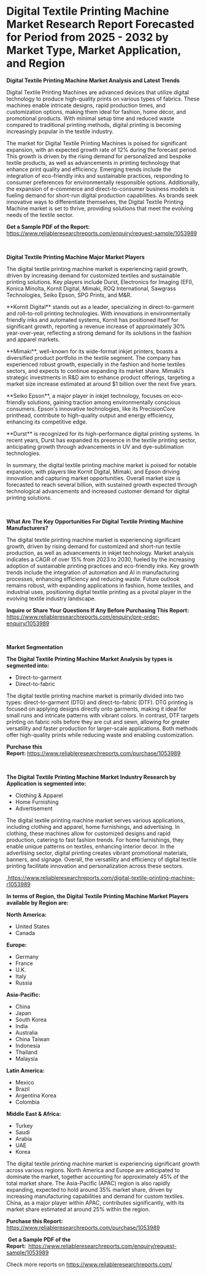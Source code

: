 <p><h1>Digital Textile Printing Machine Market Research Report Forecasted for Period from 2025 -  2032 by Market Type, Market Application, and Region</h1></p><p><strong>Digital Textile Printing Machine Market Analysis and Latest Trends</strong></p>
<p><p>Digital Textile Printing Machines are advanced devices that utilize digital technology to produce high-quality prints on various types of fabrics. These machines enable intricate designs, rapid production times, and customization options, making them ideal for fashion, home décor, and promotional products. With minimal setup time and reduced waste compared to traditional printing methods, digital printing is becoming increasingly popular in the textile industry.</p><p>The market for Digital Textile Printing Machines is poised for significant expansion, with an expected growth rate of 12% during the forecast period. This growth is driven by the rising demand for personalized and bespoke textile products, as well as advancements in printing technology that enhance print quality and efficiency. Emerging trends include the integration of eco-friendly inks and sustainable practices, responding to consumer preferences for environmentally responsible options. Additionally, the expansion of e-commerce and direct-to-consumer business models is fueling demand for short-run digital production capabilities. As brands seek innovative ways to differentiate themselves, the Digital Textile Printing Machine market is set to thrive, providing solutions that meet the evolving needs of the textile sector.</p></p>
<p><strong>Get a Sample PDF of the Report:&nbsp;</strong> <a href="https://www.reliableresearchreports.com/enquiry/request-sample/1053989?utm_campaign=3093&utm_medium=2&utm_source=Github&utm_content=ia&utm_term=08042025&utm_id=digital-textile-printing-machine">https://www.reliableresearchreports.com/enquiry/request-sample/1053989</a></p>
<p>&nbsp;</p>
<p><strong>Digital Textile Printing Machine Major Market Players</strong></p>
<p><p>The digital textile printing machine market is experiencing rapid growth, driven by increasing demand for customized textiles and sustainable printing solutions. Key players include Durst, Electronics for Imaging (EFI), Konica Minolta, Kornit Digital, Mimaki, ROQ International, Sawgrass Technologies, Seiko Epson, SPG Prints, and M&R.</p><p>**Kornit Digital** stands out as a leader, specializing in direct-to-garment and roll-to-roll printing technologies. With innovations in environmentally friendly inks and automated systems, Kornit has positioned itself for significant growth, reporting a revenue increase of approximately 30% year-over-year, reflecting a strong demand for its solutions in the fashion and apparel markets.</p><p>**Mimaki**, well-known for its wide-format inkjet printers, boasts a diversified product portfolio in the textile segment. The company has experienced robust growth, especially in the fashion and home textiles sectors, and expects to continue expanding its market share. Mimaki’s strategic investments in R&D aim to enhance product offerings, targeting a market size increase estimated at around $1 billion over the next five years.</p><p>**Seiko Epson**, a major player in inkjet technology, focuses on eco-friendly solutions, gaining traction among environmentally conscious consumers. Epson's innovative technologies, like its PrecisionCore printhead, contribute to high-quality output and energy efficiency, enhancing its competitive edge.</p><p>**Durst** is recognized for its high-performance digital printing systems. In recent years, Durst has expanded its presence in the textile printing sector, anticipating growth through advancements in UV and dye-sublimation technologies.</p><p>In summary, the digital textile printing machine market is poised for notable expansion, with players like Kornit Digital, Mimaki, and Epson driving innovation and capturing market opportunities. Overall market size is forecasted to reach several billion, with sustained growth expected through technological advancements and increased customer demand for digital printing solutions.</p></p>
<p>&nbsp;</p>
<p><strong>What Are The Key Opportunities For Digital Textile Printing Machine Manufacturers?</strong></p>
<p><p>The digital textile printing machine market is experiencing significant growth, driven by rising demand for customized and short-run textile production, as well as advancements in inkjet technology. Market analysis indicates a CAGR of over 15% from 2023 to 2030, fueled by the increasing adoption of sustainable printing practices and eco-friendly inks. Key growth trends include the integration of automation and AI in manufacturing processes, enhancing efficiency and reducing waste. Future outlook remains robust, with expanding applications in fashion, home textiles, and industrial uses, positioning digital textile printing as a pivotal player in the evolving textile industry landscape.</p></p>
<p><strong>Inquire or Share Your Questions If Any Before Purchasing This Report:</strong> <a href="https://www.reliableresearchreports.com/enquiry/pre-order-enquiry/1053989?utm_campaign=3093&utm_medium=2&utm_source=Github&utm_content=ia&utm_term=08042025&utm_id=digital-textile-printing-machine">https://www.reliableresearchreports.com/enquiry/pre-order-enquiry/1053989</a></p>
<p>&nbsp;</p>
<p><strong>Market Segmentation</strong></p>
<p><strong>The Digital Textile Printing Machine Market Analysis by types is segmented into:</strong></p>
<p><ul><li>Direct-to-garment</li><li>Direct-to-fabric</li></ul></p>
<p><p>The digital textile printing machine market is primarily divided into two types: direct-to-garment (DTG) and direct-to-fabric (DTF). DTG printing is focused on applying designs directly onto garments, making it ideal for small runs and intricate patterns with vibrant colors. In contrast, DTF targets printing on fabric rolls before they are cut and sewn, allowing for greater versatility and faster production for larger-scale applications. Both methods offer high-quality prints while reducing waste and enabling customization.</p></p>
<p><strong>Purchase this Report:&nbsp;</strong><a href="https://www.reliableresearchreports.com/purchase/1053989?utm_campaign=3093&utm_medium=2&utm_source=Github&utm_content=ia&utm_term=08042025&utm_id=digital-textile-printing-machine">https://www.reliableresearchreports.com/purchase/1053989</a></p>
<p>&nbsp;</p>
<p><strong>The Digital Textile Printing Machine Market Industry Research by Application is segmented into:</strong></p>
<p><ul><li>Clothing & Apparel</li><li>Home Furnishing</li><li>Advertisement</li></ul></p>
<p><p>The digital textile printing machine market serves various applications, including clothing and apparel, home furnishings, and advertising. In clothing, these machines allow for customized designs and rapid production, catering to fast fashion trends. For home furnishings, they enable unique patterns on textiles, enhancing interior decor. In the advertising sector, digital printing creates vibrant promotional materials, banners, and signage. Overall, the versatility and efficiency of digital textile printing facilitate innovation and personalization across these sectors.</p></p>
<p><a href="https://www.reliableresearchreports.com/digital-textile-printing-machine-r1053989?utm_campaign=3093&utm_medium=2&utm_source=Github&utm_content=ia&utm_term=08042025&utm_id=digital-textile-printing-machine">&nbsp;https://www.reliableresearchreports.com/digital-textile-printing-machine-r1053989</a></p>
<p><strong>In terms of Region, the Digital Textile Printing Machine Market Players available by Region are:</strong></p>
<p>
    <p> <strong> North America: </strong>
        <ul>
            <li>United States</li>
            <li>Canada</li>
        </ul>
        </p> 
    <p> <strong> Europe: </strong>
        <ul>
            <li>Germany</li>
            <li>France</li>
            <li>U.K.</li>
            <li>Italy</li>
            <li>Russia</li>
        </ul>
        </p> 
    <p> <strong> Asia-Pacific: </strong>
        <ul>
            <li>China</li>
            <li>Japan</li>
            <li>South Korea</li>
            <li>India</li>
            <li>Australia</li>
            <li>China Taiwan</li>
            <li>Indonesia</li>
            <li>Thailand</li>
            <li>Malaysia</li>
        </ul>
        </p> 
    <p> <strong> Latin America: </strong>
        <ul>
            <li>Mexico</li>
            <li>Brazil</li>
            <li>Argentina Korea</li>
            <li>Colombia</li>
        </ul>
        </p> 
    <p> <strong> Middle East & Africa: </strong>
        <ul>
            <li>Turkey</li>
            <li>Saudi</li>
            <li>Arabia</li>
            <li>UAE</li>
            <li>Korea</li>
        </ul>
    </p>
    </p>
<p><p>The digital textile printing machine market is experiencing significant growth across various regions. North America and Europe are anticipated to dominate the market, together accounting for approximately 45% of the total market share. The Asia-Pacific (APAC) region is also rapidly expanding, expected to hold around 35% market share, driven by increasing manufacturing capabilities and demand for custom textiles. China, as a major player within APAC, contributes significantly, with its market share estimated at around 25% within the region.</p></p>
<p><strong>Purchase this Report: </strong><a href="https://www.reliableresearchreports.com/purchase/1053989?utm_campaign=3093&utm_medium=2&utm_source=Github&utm_content=ia&utm_term=08042025&utm_id=digital-textile-printing-machine">https://www.reliableresearchreports.com/purchase/1053989</a></p>
<p>&nbsp;<strong>Get a Sample PDF of the Report:&nbsp;&nbsp;</strong><a href="https://www.reliableresearchreports.com/enquiry/request-sample/1053989?utm_campaign=3093&utm_medium=2&utm_source=Github&utm_content=ia&utm_term=08042025&utm_id=digital-textile-printing-machine">https://www.reliableresearchreports.com/enquiry/request-sample/1053989</a></p>
<p><strong></strong></p>
<p>Check more reports on <a href="https://www.reliableresearchreports.com/?utm_campaign=3093&utm_medium=2&utm_source=Github&utm_content=ia&utm_term=08042025&utm_id=digital-textile-printing-machine">https://www.reliableresearchreports.com/</a></p>